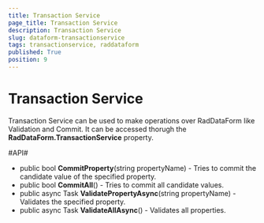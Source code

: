 ```yaml
---
title: Transaction Service
page_title: Transaction Service
description: Transaction Service
slug: dataform-transactionservice
tags: transactionservice, raddataform
published: True
position: 9
---
```


# Transaction Service

Transaction Service can be used to make operations over RadDataForm like Validation and Commit. It can be accessed thorugh the **RadDataForm.TransactionService** property.


#API#

- public bool **CommitProperty**(string propertyName) - Tries to commit the candidate value of the specified property.
- public bool **CommitAll**() - Tries to commit all candidate values.
- public async Task<bool> **ValidatePropertyAsync**(string propertyName) - Validates the specified property.
- public async Task<bool> **ValidateAllAsync**() - Validates all properties.




